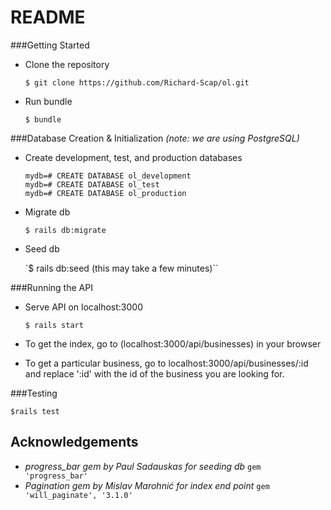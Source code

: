 # README


###Getting Started

- Clone the repository

  `$ git clone https://github.com/Richard-Scap/ol.git`

- Run bundle

  `$ bundle`

###Database Creation & Initialization *(note: we are using PostgreSQL)*

- Create development, test, and production databases
    ```
    mydb=# CREATE DATABASE ol_development
    mydb=# CREATE DATABASE ol_test
    mydb=# CREATE DATABASE ol_production
    ```

- Migrate db

  `$ rails db:migrate`

- Seed db

  `$ rails db:seed (this may take a few minutes)``

###Running the API

- Serve API on localhost:3000

  `$ rails start`

- To get the index, go to (localhost:3000/api/businesses) in your browser

- To get a particular business, go to localhost:3000/api/businesses/:id and replace ':id' with the id of the business you are looking for.

###Testing

  `$rails test`

Acknowledgements
----------------
- *progress_bar gem by Paul Sadauskas for seeding db*
    `gem 'progress_bar'`
- *Pagination gem by Mislav Marohnić for index end point*
    `gem 'will_paginate', '3.1.0'`

